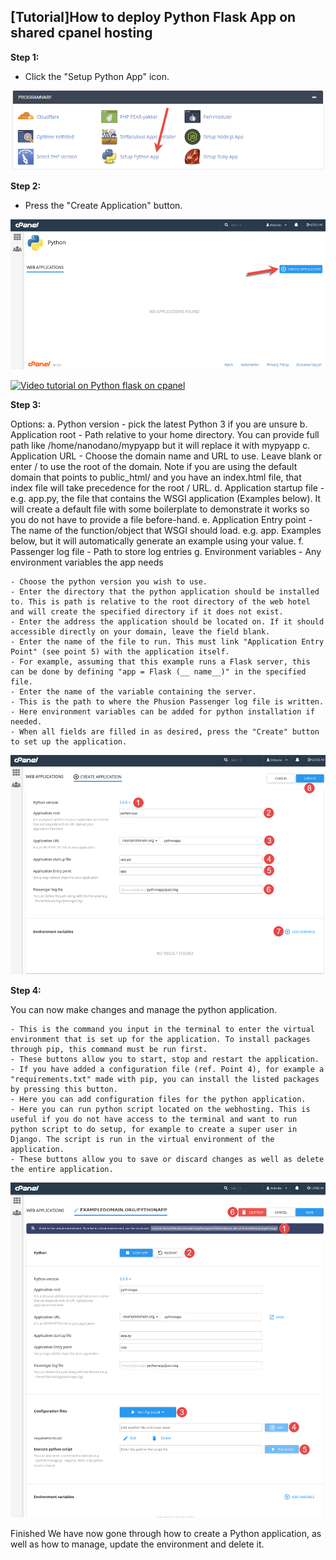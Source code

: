 ## [Tutorial]How to deploy Python Flask App on shared cpanel hosting

**Step 1:**

- Click the "Setup Python App" icon.

![python flask app on shard cpanel hosting hosting step 1](images/create-python-app-cpanel-01.png)

**Step 2:**

- Press the "Create Application" button.

![python flask app on shard cpanel hosting hosting step 2](images/create-python-app-cpanel-02.png)


[![Video tutorial on Python flask on cpanel](https://img.youtube.com/vi/260eDcsUheE/0.jpg)](https://www.youtube.com/watch?v=260eDcsUheE)

**Step 3:**

Options:
    a. Python version - pick the latest Python 3 if you are unsure
    b. Application root - Path relative to your home directory. You can provide full path like /home/nanodano/mypyapp but it will replace it with mypyapp
    c. Application URL - Choose the domain name and URL to use. Leave blank or enter / to use the root of the domain. Note if you are using the default domain that points to public_html/ and you have an index.html file, that index file will take precedence for the root / URL.
    d. Application startup file - e.g. app.py, the file that contains the WSGI application (Examples below). It will create a default file with some boilerplate to demonstrate it works so you do not have to provide a file before-hand.
    e. Application Entry point - The name of the function/object that WSGI should load. e.g. app. Examples below, but it will automatically generate an example using your value.
    f. Passenger log file - Path to store log entries
    g. Environment variables - Any environment variables the app needs


    - Choose the python version you wish to use.
    - Enter the directory that the python application should be installed to. This is path is relative to the root directory of the web hotel and will create the specified directory if it does not exist.
    - Enter the address the application should be located on. If it should accessible directly on your domain, leave the field blank.
    - Enter the name of the file to run. This must link "Application Entry Point" (see point 5) with the application itself.
    - For example, assuming that this example runs a Flask server, this can be done by defining "app = Flask (__ name__)" in the specified file.
    - Enter the name of the variable containing the server.
    - This is the path to where the Phusion Passenger log file is written.
    - Here environment variables can be added for python installation if needed.
    - When all fields are filled in as desired, press the "Create" button to set up the application.


![python flask app on shard cpanel hosting hosting step 2](images/create-python-app-cpanel-03.png)



**Step 4:**

You can now make changes and manage the python application.

    - This is the command you input in the terminal to enter the virtual environment that is set up for the application. To install packages through pip, this command must be run first.
    - These buttons allow you to start, stop and restart the application.
    - If you have added a configuration file (ref. Point 4), for example a "requirements.txt" made with pip, you can install the listed packages by pressing this button.
    - Here you can add configuration files for the python application.
    - Here you can run python script located on the webhosting. This is useful if you do not have access to the terminal and want to run python script to do setup, for example to create a super user in Django. The script is run in the virtual environment of the application.
    - These buttons allow you to save or discard changes as well as delete the entire application.

![python flask app on shard cpanel hosting hosting step 4](images/create-python-app-cpanel-04.png)



Finished
We have now gone through how to create a Python application, as well as how to manage, update the environment and delete it.